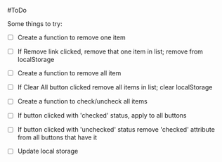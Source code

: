 #ToDo

Some things to try:

- [ ] Create a function to remove one item
- [ ] If Remove link clicked, remove that one item in list; remove from localStorage

- [ ] Create a function to remove all item
- [ ] If Clear All button clicked remove all items in list; clear localStorage

- [ ] Create a function to check/uncheck all items
- [ ] If button clicked with 'checked' status, apply to all buttons
- [ ] If button clicked with 'unchecked' status remove 'checked' attribute from all buttons that have it
- [ ] Update local storage